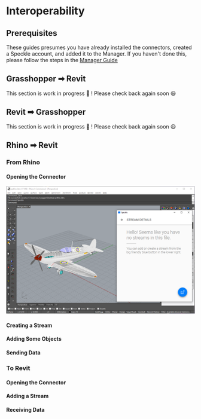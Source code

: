 # Interoperability

## Prerequisites

These guides presumes you have already installed the connectors, created a Speckle account, and added it to the Manager. If you haven't done this, please follow the steps in the [Manager Guide](/user/manager)

## Grasshopper ➡ Revit

This section is work in progress 🚧 ! Please check back again soon 😃

## Revit ➡ Grasshopper

This section is work in progress 🚧 ! Please check back again soon 😃

## Rhino ➡ Revit

### From Rhino

#### Opening the Connector

![opening the Rhino Connector](../.vuepress/public/assets/interop-guides/rhino-open-connector.png)

#### Creating a Stream


#### Adding Some Objects


#### Sending Data


### To Revit


#### Opening the Connector


#### Adding a Stream


#### Receiving Data